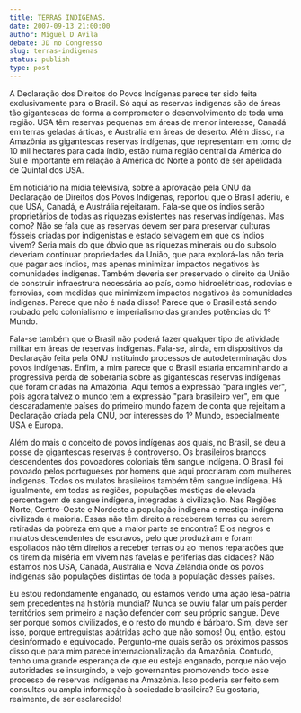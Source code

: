 ```yaml
---
title: TERRAS INDÍGENAS.
date: 2007-09-13 21:00:00
author: Miguel D Avila
debate: JD no Congresso
slug: terras-indigenas
status: publish 
type: post
---
```


A Declaração dos Direitos do Povos Indígenas parece ter sido feita exclusivamente para o Brasil. Só aqui as reservas indígenas são de áreas tão gigantescas de forma a comprometer o desenvolvimento de toda uma região. USA têm reservas pequenas em áreas de menor interesse, Canadá em terras geladas árticas, e Austrália em áreas de deserto. Além disso, na Amazônia as gigantescas reservas indígenas, que representam em torno de 10 mil hectares para cada índio, estão numa região central da América do Sul e importante em relação à América do Norte a ponto de ser apelidada de Quintal dos USA.   

  

Em noticiário na mídia televisiva, sobre a aprovação pela ONU da Declaração de Direitos dos Povos Indígenas, reportou que o Brasil aderiu, e que USA, Canadá, e Austrália rejeitaram. Fala-se que os índios serão proprietários de todas as riquezas existentes nas reservas indígenas. Mas como? Não se fala que as reservas devem ser para preservar culturas fósseis criadas por indigenistas e estado selvagem em que os índios vivem? Seria mais do que óbvio que as riquezas minerais ou do subsolo deveriam continuar propriedades da União, que para explorá-las não teria que pagar aos índios, mas apenas minimizar impactos negativos às comunidades indígenas. Também deveria ser preservado o direito da União de construir infraestrura necessária ao país, como hidroelétricas, rodovias e ferrovias, com medidas que minimizem impactos negativos às comunidades indígenas. Parece que não é nada disso! Parece que o Brasil está sendo roubado pelo colonialismo e imperialismo das grandes potências do 1º Mundo.  

  

Fala-se também que o Brasil não poderá fazer qualquer tipo de atividade militar em áreas de reservas indígenas. Fala-se, ainda, em dispositivos da Declaração feita pela ONU instituindo processos de autodeterminação dos povos indígenas. Enfim, a mim parece que o Brasil estaria encaminhando a progressiva perda de soberania sobre as gigantescas reservas indígenas que foram criadas na Amazônia. Aqui temos a expressão "para inglês ver", pois agora talvez o mundo tem a expressão "para brasileiro ver", em que descaradamente países do primeiro mundo fazem de conta que rejeitam a Declaração criada pela ONU, por interesses do 1º Mundo, especialmente USA e Europa.  

  

Além do mais o conceito de povos indígenas aos quais, no Brasil, se deu a posse de gigantescas reservas é controverso. Os brasileiros brancos descendentes dos povoadores coloniais têm sangue indígena. O Brasil foi povoado pelos portugueses por homens que aqui procriaram com mulheres indígenas. Todos os mulatos brasileiros também têm sangue indígena. Há igualmente, em todas as regiões, populações mestiças de elevada percentagem de sangue indígena, integradas à civilização. Nas Regiões Norte, Centro-Oeste e Nordeste a população indígena e mestiça-indígena civilizada é maioria. Essas não têm direito a receberem terras ou serem retiradas da pobreza em que a maior parte se encontra? E os negros e mulatos descendentes de escravos, pelo que produziram e foram espoliados não têm direitos a receber terras ou ao menos reparações que os tirem da miséria em vivem nas favelas e periferias das cidades? Não estamos nos USA, Canadá, Austrália e Nova Zelândia onde os povos indígenas são populações distintas de toda a população desses países.  

  

Eu estou redondamente enganado, ou estamos vendo uma ação lesa-pátria sem precedentes na história mundial? Nunca se ouviu falar um país perder territórios sem primeiro a nação defender com seu próprio sangue. Deve ser porque somos civilizados, e o resto do mundo é bárbaro. Sim, deve ser isso, porque entreguistas apátridas acho que não somos! Ou, então, estou desinformado e equivocado. Pergunto-me quais serão os próximos passos disso que para mim parece internacionalização da Amazônia. Contudo, tenho uma grande esperança de que eu esteja enganado, porque não vejo autoridades se insurgindo, e vejo governantes promovendo todo esse processo de reservas indígenas na Amazônia. Isso poderia ser feito sem consultas ou ampla informação à sociedade brasileira? Eu gostaria, realmente, de ser esclarecido!
